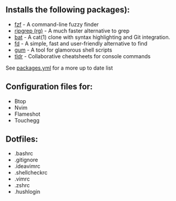 ## Installs the following packages):
- [fzf](https://github.com/junegunn/fzf) - A command-line fuzzy finder
- [ripgrep (rg)](https://github.com/BurntSushi/ripgrep) - A much faster alternative to grep
- [bat](https://github.com/sharkdp/bat) - A cat(1) clone with syntax highlighting and Git integration.
- [fd](https://github.com/sharkdp/fd) - A simple, fast and user-friendly alternative to find
- [gum](https://github.com/charmbracelet/gum) - A tool for glamorous shell scripts
- [tldr](https://github.com/tldr-pages/tldr) - Collaborative cheatsheets for console commands

See [packages.yml](.chezmoidata/packages.yml) for a more up to date list

## Configuration files for:
- Btop
- Nvim
- Flameshot
- Touchegg

## Dotfiles:
- .bashrc
- .gitignore
- .ideavimrc
- .shellcheckrc
- .vimrc
- .zshrc
- .hushlogin
